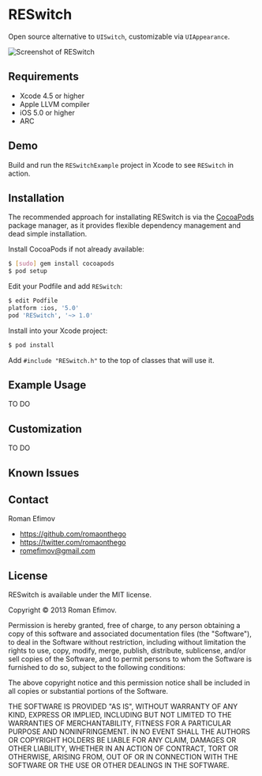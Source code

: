# RESwitch

Open source alternative to `UISwitch`, customizable via `UIAppearance`.

![Screenshot of RESwitch](https://github.com/romaonthego/RESwitch/raw/master/Screenshot.png "RESwitch Screenshot")

## Requirements
* Xcode 4.5 or higher
* Apple LLVM compiler
* iOS 5.0 or higher
* ARC

## Demo

Build and run the `RESwitchExample` project in Xcode to see `RESwitch` in action.

## Installation

The recommended approach for installating RESwitch is via the [CocoaPods](http://cocoapods.org/) package manager, as it provides flexible dependency management and dead simple installation.

Install CocoaPods if not already available:

``` bash
$ [sudo] gem install cocoapods
$ pod setup
```

Edit your Podfile and add `RESwitch`:

``` bash
$ edit Podfile
platform :ios, '5.0'
pod 'RESwitch', '~> 1.0'
```

Install into your Xcode project:

``` bash
$ pod install
```

Add `#include "RESwitch.h"` to the top of classes that will use it.

## Example Usage

TO DO

## Customization

TO DO

## Known Issues

## Contact

Roman Efimov

- https://github.com/romaonthego
- https://twitter.com/romaonthego
- romefimov@gmail.com

## License

RESwitch is available under the MIT license.

Copyright © 2013 Roman Efimov.

Permission is hereby granted, free of charge, to any person obtaining a copy of this software and associated documentation files (the "Software"), to deal in the Software without restriction, including without limitation the rights to use, copy, modify, merge, publish, distribute, sublicense, and/or sell copies of the Software, and to permit persons to whom the Software is furnished to do so, subject to the following conditions:

The above copyright notice and this permission notice shall be included in all copies or substantial portions of the Software.

THE SOFTWARE IS PROVIDED "AS IS", WITHOUT WARRANTY OF ANY KIND, EXPRESS OR IMPLIED, INCLUDING BUT NOT LIMITED TO THE WARRANTIES OF MERCHANTABILITY, FITNESS FOR A PARTICULAR PURPOSE AND NONINFRINGEMENT. IN NO EVENT SHALL THE AUTHORS OR COPYRIGHT HOLDERS BE LIABLE FOR ANY CLAIM, DAMAGES OR OTHER LIABILITY, WHETHER IN AN ACTION OF CONTRACT, TORT OR OTHERWISE, ARISING FROM, OUT OF OR IN CONNECTION WITH THE SOFTWARE OR THE USE OR OTHER DEALINGS IN THE SOFTWARE.
